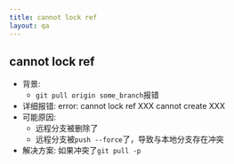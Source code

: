 ```yaml
---
title: cannot lock ref
layout: qa
---
```


## cannot lock ref

* 背景:
    * `git pull origin some_branch`报错
* 详细报错: error: cannot lock ref XXX cannot create XXX
* 可能原因:
    * 远程分支被删除了
    * 远程分支被`push --force`了，导致与本地分支存在冲突
* 解决方案: 如果冲突了`git pull -p`